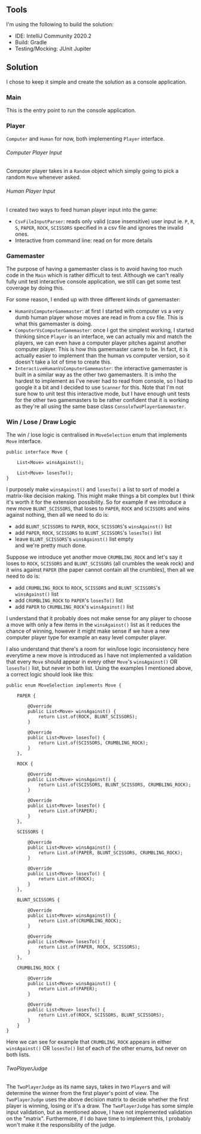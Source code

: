 ## Tools
I'm using the following to build the solution:
* IDE: IntelliJ Community 2020.2
* Build: Gradle
* Testing/Mocking: JUnit Jupiter

## Solution

I chose to keep it simple and create the solution as a console application.

### Main
This is the entry point to run the console application.

### Player
`Computer` and `Human` for now, both implementing `Player` interface.

###### Computer Player Input
Computer player takes in a `Random` object which simply going to pick a random `Move` whenever asked.

###### Human Player Input
I created two ways to feed human player input into the game:
* `CsvFileInputParser`: reads only valid (case insensitive) user input ie. `P`, `R`, `S`, `PAPER`, `ROCK`, `SCISSORS` 
specified in a csv file and ignores the invalid ones.
* Interactive from command line: read on for more details


### Gamemaster
The purpose of having a gamemaster class is to avoid having too much code in the `Main` which is rather difficult to 
test. Although we can't really fully unit test interactive console application, we still can get some test coverage
by doing this.

For some reason, I ended up with three different kinds of gamemaster:
* `HumanVsComputerGamemaster`: at first I started with computer vs a very dumb human player whose moves are read in from
a csv file. This is what this gamemaster is doing.
* `ComputerVsComputerGamemaster`: once I got the simplest working, I started thinking since `Player` is an interface,
we can actually mix and match the players, we can even have a computer player pitches against another computer player.
This is how this gamemaster came to be. In fact, it is actually easier to implement than the human vs computer version, 
so it doesn't take a lot of time to create this. 
* `InteractiveHumanVsComputerGamemaster`: the interactive gamemaster is built in a similar way as the other two 
gamemasters. It is imho the hardest to implement as I've never had to read from console, so I had to google it a bit
and I decided to use `Scanner` for this. Note that I'm not sure how to unit test this interactive mode, but I have
enough unit tests for the other two gamemasters to be rather confident that it is working as they're all using the same
base class `ConsoleTwoPlayerGamemaster`.

### Win / Lose / Draw Logic
The win / lose logic is centralised in `MoveSelection` enum that implements `Move` interface. 

```
public interface Move {

    List<Move> winsAgainst();

    List<Move> losesTo();
}
```

I purposely make `winsAgainst()` and `losesTo()` a list to sort of model a matrix-like decision making. 
This might make things a bit complex but I think it's worth it for the extension possibility.
So for example if we introduce a new move `BLUNT_SCISSORS`, that loses to `PAPER`, `ROCK` and `SCISSORS` and wins against
nothing, then all we need to do is:
* add `BLUNT_SCISSORS` to `PAPER`, `ROCK`, `SCISSORS`'s `winsAgainst()` list
* add `PAPER`, `ROCK`, `SCISSORS` to `BLUNT_SCISSORS`'s `losesTo()` list
* leave `BLUNT_SCISSORS`'s `winsAgainst()` list empty <br />
and we're pretty much done.
 
Suppose we introduce yet another move `CRUMBLING_ROCK` and let's say it loses to `ROCK`, `SCISSORS` and `BLUNT_SCISSORS`
(all crumbles the weak rock) and it wins against `PAPER` (the paper cannot contain all the crumbles), then all we need
to do is:
* add `CRUMBLING_ROCK` to `ROCK`, `SCISSORS` and `BLUNT_SCISSORS`'s `winsAgainst()` list
* add `CRUMBLING_ROCK` to `PAPER`'s `losesTo()` list
* add `PAPER` to `CRUMBLING_ROCK`'s `winsAgainst()` list
 
I understand that it probably does not make sense for any player to choose a move with only a few items in the
`winsAgainst()` list as it reduces the chance of winning, however it might make sense if we have a new computer player 
type for example an easy level computer player.
 
I also understand that there's a room for win/lose logic inconsistency here everytime a new move is introduced as
I have not implemented a validation that every `Move` should appear in every other `Move`'s `winsAgainst()` OR
`losesTo()` list, but never in both list. Using the examples I mentioned above, a correct logic should look like this:

```
public enum MoveSelection implements Move {

    PAPER {

        @Override
        public List<Move> winsAgainst() {
            return List.of(ROCK, BLUNT_SCISSORS);
        }

        @Override
        public List<Move> losesTo() {
            return List.of(SCISSORS, CRUMBLING_ROCK);
        }
    },

    ROCK {

        @Override
        public List<Move> winsAgainst() {
            return List.of(SCISSORS, BLUNT_SCISSORS, CRUMBLING_ROCK);
        }

        @Override
        public List<Move> losesTo() {
            return List.of(PAPER);
        }
    },

    SCISSORS {

        @Override
        public List<Move> winsAgainst() {
            return List.of(PAPER, BLUNT_SCISSORS, CRUMBLING_ROCK);
        }

        @Override
        public List<Move> losesTo() {
            return List.of(ROCK);
        }
    },

    BLUNT_SCISSORS {

        @Override
        public List<Move> winsAgainst() {
            return List.of(CRUMBLING_ROCK);
        }

        @Override
        public List<Move> losesTo() {
            return List.of(PAPER, ROCK, SCISSORS);
        }
    },

    CRUMBLING_ROCK {

        @Override
        public List<Move> winsAgainst() {
            return List.of(PAPER);
        }

        @Override
        public List<Move> losesTo() {
            return List.of(ROCK, SCISSORS, BLUNT_SCISSORS);
        }
    }
}

```
Here we can see for example that `CRUMBLING_ROCK` appears in either `winsAgainst()` OR `losesTo()` list of each of the 
other enums, but never on both lists.

###### TwoPlayerJudge
The `TwoPlayerJudge` as its name says, takes in two `Player`s and will determine the winner from the first player's 
point of view. The `TwoPlayerJudge` uses the above decision matrix to decide whether the first player is winning, 
losing or it's a draw. The `TwoPlayerJudge` has some simple input validation, but as mentioned above, I have not 
implemented validation on the "matrix". Furthermore, if I do have time to implement this, I probably won't make it 
the responsibility of the judge.

